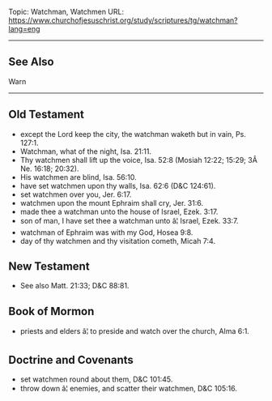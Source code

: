 Topic: Watchman, Watchmen
URL: https://www.churchofjesuschrist.org/study/scriptures/tg/watchman?lang=eng

---

## See Also

Warn

---

## Old Testament

- except the Lord keep the city, the watchman waketh but in vain, Ps. 127:1.
- Watchman, what of the night, Isa. 21:11.
- Thy watchmen shall lift up the voice, Isa. 52:8 (Mosiah 12:22; 15:29; 3Â Ne. 16:18; 20:32).
- His watchmen are blind, Isa. 56:10.
- have set watchmen upon thy walls, Isa. 62:6 (D&C 124:61).
- set watchmen over you, Jer. 6:17.
- watchmen upon the mount Ephraim shall cry, Jer. 31:6.
- made thee a watchman unto the house of Israel, Ezek. 3:17.
- son of man, I have set thee a watchman unto â¦ Israel, Ezek. 33:7.
- watchman of Ephraim was with my God, Hosea 9:8.
- day of thy watchmen and thy visitation cometh, Micah 7:4.

## New Testament

- See also Matt. 21:33; D&C 88:81.

## Book of Mormon

- priests and elders â¦ to preside and watch over the church, Alma 6:1.

## Doctrine and Covenants

- set watchmen round about them, D&C 101:45.
- throw down â¦ enemies, and scatter their watchmen, D&C 105:16.

